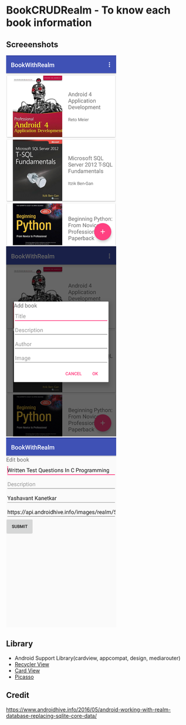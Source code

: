 # BookCRUDRealm - To know each book information

## Screeenshots
<img src="https://github.com/khantkhantnyeinsoe/BookCRUDRealm/blob/master/menu.png" width="300">
<img src="https://github.com/khantkhantnyeinsoe/BookCRUDRealm/blob/master/insert.png" width="300">
<img src="https://github.com/khantkhantnyeinsoe/BookCRUDRealm/blob/master/edit.png" width="300">

## Library
- Android Support Library(cardview, appcompat, design, mediarouter)
- [Recycler View](https://developer.android.com/reference/android/support/v7/widget/RecyclerView.html)
- [Card View](https://developer.android.com/training/material/lists-cards.html)
- [Picasso](http://square.github.io/picasso/)

## Credit
https://www.androidhive.info/2016/05/android-working-with-realm-database-replacing-sqlite-core-data/



